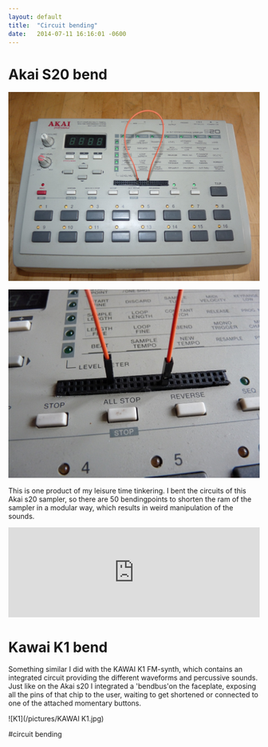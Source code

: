 ```yaml
---
layout: default
title:  "Circuit bending"
date:   2014-07-11 16:16:01 -0600
---
```

# Akai S20 bend
![sampl1](/pictures/sampl1.JPG)

![sampl2](/pictures/sampl2.JPG)


This is one product of my leisure time tinkering. I bent the circuits of this Akai s20 sampler, so there are 50 bendingpoints to shorten the ram of the sampler in a modular way, which results in weird manipulation of the sounds.



<iframe width="100%" height="180" scrolling="no" frameborder="no" src="https://w.soundcloud.com/player/?url=https%3A//api.soundcloud.com/tracks/322708993&amp;auto_play=false&amp;hide_related=true&amp;show_comments=false&amp;show_user=false&amp;show_reposts=false&amp;visual=false"></iframe>

# Kawai K1 bend

Something similar I did with the KAWAI K1 FM-synth, which contains an integrated circuit providing the different
waveforms and percussive sounds. Just like on the Akai s20 I integrated a 'bendbus'on the faceplate, exposing all the
pins of that chip to the user, waiting to get shortened or connected to one of the attached momentary buttons.

![K1](/pictures/KAWAI K1.jpg)

#circuit bending
